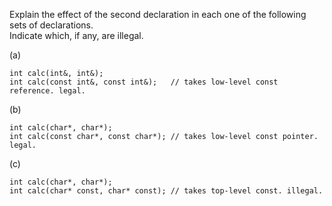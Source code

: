 Explain the effect of the second declaration in each one of the following sets of declarations.<br>
Indicate which, if any, are illegal.

(a)
```
int calc(int&, int&);
int calc(const int&, const int&);   // takes low-level const reference. legal.
```

(b)
```
int calc(char*, char*);
int calc(const char*, const char*); // takes low-level const pointer. legal.
```

(c)
```
int calc(char*, char*);
int calc(char* const, char* const); // takes top-level const. illegal.
```